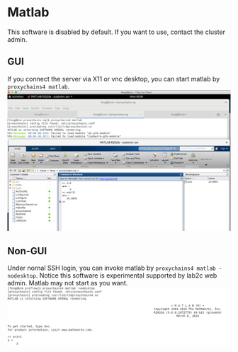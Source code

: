 # Matlab
This software is disabled by default. If you want to use, contact the cluster admin.

## GUI
If you connect the server via X11 or vnc desktop, you can start matlab by `proxychains4 matlab`.
![](./images/server_matlab.png)

## Non-GUI
Under nornal SSH login, you can invoke matlab by `proxychains4 matlab -nodesktop`. Notice this software is experimental supported by lab2c web admin.
Matlab may not start as you want.
![](./images/matlab_terminal.png)
